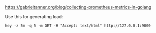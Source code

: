 https://gabrieltanner.org/blog/collecting-prometheus-metrics-in-golang

Use this for generating load:

```
hey -z 5m -q 5 -m GET -H "Accept: text/html" http://127.0.0.1:9000
```
